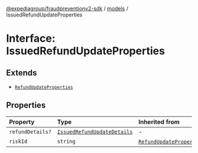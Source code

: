 [@expediagroup/fraudpreventionv2-sdk](../../index.md) / [models](../index.md) / IssuedRefundUpdateProperties

# Interface: IssuedRefundUpdateProperties

## Extends

- [`RefundUpdateProperties`](RefundUpdateProperties.md)

## Properties

| Property | Type | Inherited from |
| :------ | :------ | :------ |
| `refundDetails?` | [`IssuedRefundUpdateDetails`](../classes/IssuedRefundUpdateDetails.md) | - |
| `riskId` | `string` | [`RefundUpdateProperties`](RefundUpdateProperties.md).`riskId` |
